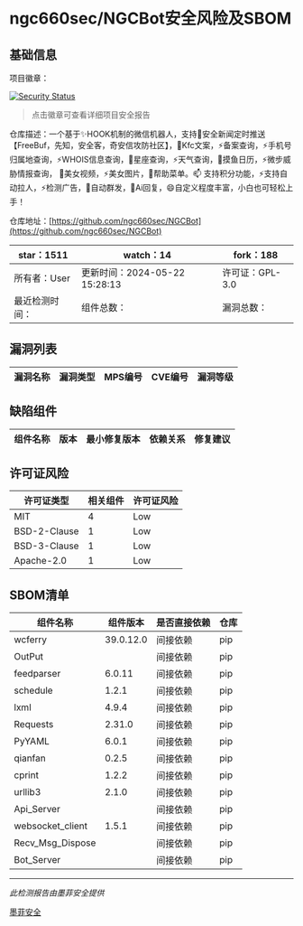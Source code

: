 # ngc660sec/NGCBot安全风险及SBOM

## 基础信息

项目徽章：

[![Security Status](https://www.murphysec.com/platform3/v31/badge/1793714319438868480.svg)](https://www.murphysec.com/console/report/1792987594748944384/1793714319438868480)

> 点击徽章可查看详细项目安全报告

仓库描述：一个基于✨HOOK机制的微信机器人，支持🌱安全新闻定时推送【FreeBuf，先知，安全客，奇安信攻防社区】，👯Kfc文案，⚡备案查询，⚡手机号归属地查询，⚡WHOIS信息查询，🎉星座查询，⚡天气查询，🌱摸鱼日历，⚡微步威胁情报查询， 🐛美女视频，⚡美女图片，👯帮助菜单。📫 支持积分功能，⚡支持自动拉人，⚡检测广告，🌱自动群发，👯Ai回复，😄自定义程度丰富，小白也可轻松上手！

仓库地址：[https://github.com/ngc660sec/NGCBot](https://github.com/ngc660sec/NGCBot)

| star：1511 | watch：14 | fork：188 |
| ----------- | -------------- | ------------ |
| 所有者：User | 更新时间：2024-05-22 15:28:13 | 许可证：GPL-3.0 |
| 最近检测时间： | 组件总数： | 漏洞总数： |




## 漏洞列表

| 漏洞名称 | 漏洞类型 | MPS编号 | CVE编号 | 漏洞等级 |
| ------- | ------ | ------- | ------ | ----- |





## 缺陷组件

| 组件名称 | 版本 | 最小修复版本 | 依赖关系 | 修复建议 |
| -------- | ---- | ------------ | -------- | -------- |





## 许可证风险

| 许可证类型 | 相关组件 | 许可证风险 |
| ---------- | -------- | ---------- |
|MIT|4|Low|
|BSD-2-Clause|1|Low|
|BSD-3-Clause|1|Low|
|Apache-2.0|1|Low|




## SBOM清单

| 组件名称 | 组件版本 | 是否直接依赖 | 仓库 |
| -------- | -------- | ------------ | ---- |
|wcferry|39.0.12.0|间接依赖|pip|
|OutPut||间接依赖|pip|
|feedparser|6.0.11|间接依赖|pip|
|schedule|1.2.1|间接依赖|pip|
|lxml|4.9.4|间接依赖|pip|
|Requests|2.31.0|间接依赖|pip|
|PyYAML|6.0.1|间接依赖|pip|
|qianfan|0.2.5|间接依赖|pip|
|cprint|1.2.2|间接依赖|pip|
|urllib3|2.1.0|间接依赖|pip|
|Api_Server||间接依赖|pip|
|websocket_client|1.5.1|间接依赖|pip|
|Recv_Msg_Dispose||间接依赖|pip|
|Bot_Server||间接依赖|pip|


------

*此检测报告由墨菲安全提供*

[墨菲安全](www.murphysec.com)